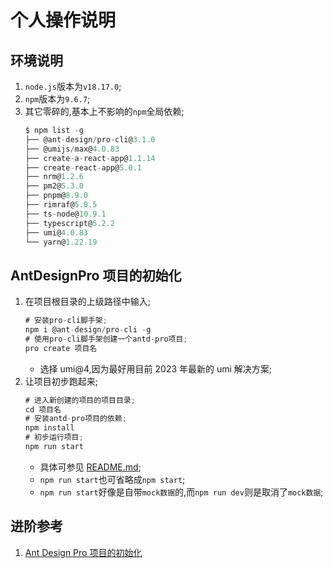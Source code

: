 # 个人操作说明

## 环境说明

1. `node.js`版本为`v18.17.0`;
2. `npm`版本为`9.6.7`;
3. 其它零碎的,基本上不影响的`npm`全局依赖;
   ```js
   $ npm list -g
   ├── @ant-design/pro-cli@3.1.0
   ├── @umijs/max@4.0.83
   ├── create-a-react-app@1.1.14
   ├── create-react-app@5.0.1
   ├── nrm@1.2.6
   ├── pm2@5.3.0
   ├── pnpm@8.9.0
   ├── rimraf@5.0.5
   ├── ts-node@10.9.1
   ├── typescript@5.2.2
   ├── umi@4.0.83
   └── yarn@1.22.19
   ```

## AntDesignPro 项目的初始化

1. 在项目根目录的上级路径中输入;
   ```c#
   # 安装pro-cli脚手架;
   npm i @ant-design/pro-cli -g
   # 使用pro-cli脚手架创建一个antd-pro项目;
   pro create 项目名
   ```
   - 选择 umi@4,因为最好用目前 2023 年最新的 umi 解决方案;
2. 让项目初步跑起来;
   ```c#
   # 进入新创建的项目的项目目录;
   cd 项目名
   # 安装antd-pro项目的依赖;
   npm install
   # 初步运行项目;
   npm run start
   ```
   - 具体可参见 [README.md](./README.md);
   - `npm run start`也可省略成`npm start`;
   - `npm run start`好像是自带`mock数据`的,而`npm run dev`则是取消了`mock数据`;

## 进阶参考

1. [Ant Design Pro 项目的初始化](https://pro.ant.design/zh-CN/docs/getting-started/)
